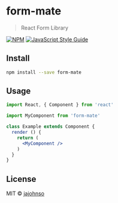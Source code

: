 # form-mate

> React Form Library

[![NPM](https://img.shields.io/npm/v/form-mate.svg)](https://www.npmjs.com/package/form-mate) [![JavaScript Style Guide](https://img.shields.io/badge/code_style-standard-brightgreen.svg)](https://standardjs.com)

## Install

```bash
npm install --save form-mate
```

## Usage

```jsx
import React, { Component } from 'react'

import MyComponent from 'form-mate'

class Example extends Component {
  render () {
    return (
      <MyComponent />
    )
  }
}
```

## License

MIT © [jajohnso](https://github.com/jajohnso)
